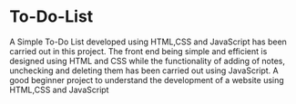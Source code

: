 # To-Do-List
 A Simple To-Do List developed using HTML,CSS and JavaScript has been carried out in this project. The front end being simple and efficient is designed using HTML and CSS while the functionality of adding of notes, unchecking and deleting them has been carried out using JavaScript. A good beginner project to understand the development of a website using HTML,CSS and JavaScript
